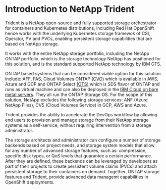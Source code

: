 # Introduction to NetApp Trident
Trident is a NetApp open-source and fully supported storage orchestrator for containers and Kubernetes distributions, including Red Hat OpenShift hence works with the underlying Kubernetes storage framewok of CSI, Operator, PV and PVCs, enabling persistent storage capabilities that are based on NetApp storage.

It works with the entire NetApp storage portfolio, including the NetApp ONTAP portfolio, which is the storage technology NetApp has positioned for this solution, and is the standard supported NetApp technology by IBM GTS.

ONTAP based systems that can be considered viable option for this solution include: AFF, FAS, Cloud Volumes ONTAP [(CVO)](https://cloud.netapp.com/ontap-cloud) which is available in AWS, Azure and GCP and ONTAP Select [(OTS)](https://www.netapp.com/data-management/software-defined-storage-ontap-select/) which is SDS flavor of ONTAP and runs as virtual machine and can also be deployed in the [IBM Cloud on bare metal servers](https://cloud.ibm.com/docs/vmwaresolutions?topic=vmwaresolutions-netapp&mhsrc=ibmsearch_a&mhq=ONTAP%20Select). They all run the ONTAP Storage OS.
For the scope of this solution, NetApp excludes the following storage services: ANF (Azure NetApp Files), CVS (Cloud Volumes Service) in GCP, AWS and Azure.

Trident provides the ability to accelerate the DevOps workflow by allowing end users to provision and manage storage from their NetApp storage systems as a self-service, without requiring intervention from a storage administrator.


The storage architects and administrator can configure a number of storage backends based on project needs, and storage system models that allow for any number of advanced storage features, such as: compression, specific disk types, or QoS levels that guarantee a certain performance.
After they are defined, these backends can be leveraged by developers as part of their projects to create persistent volume claims (PVCs) and attach persistent storage to their containers on demand. Together, ONTAP storage features and Trident, provide advanced data managemt capabilities in OpenShift deployments.


